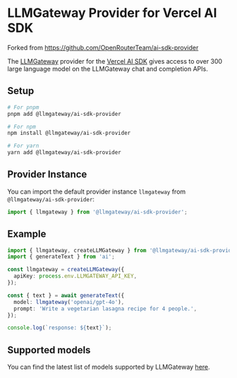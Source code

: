 # LLMGateway Provider for Vercel AI SDK

Forked from https://github.com/OpenRouterTeam/ai-sdk-provider

The [LLMGateway](https://llmgateway.io/) provider for the [Vercel AI SDK](https://sdk.vercel.ai/docs) gives access to over 300 large language model on the LLMGateway chat and completion APIs.

## Setup

```bash
# For pnpm
pnpm add @llmgateway/ai-sdk-provider

# For npm
npm install @llmgateway/ai-sdk-provider

# For yarn
yarn add @llmgateway/ai-sdk-provider
```

## Provider Instance

You can import the default provider instance `llmgateway` from `@llmgateway/ai-sdk-provider`:

```ts
import { llmgateway } from '@llmgateway/ai-sdk-provider';
```

## Example

```ts
import { llmgateway, createLLMGateway } from '@llmgateway/ai-sdk-provider';
import { generateText } from 'ai';

const llmgateway = createLLMGateway({
  apiKey: process.env.LLMGATEWAY_API_KEY,
});

const { text } = await generateText({
  model: llmgateway('openai/gpt-4o'),
  prompt: 'Write a vegetarian lasagna recipe for 4 people.',
});

console.log(`response: ${text}`);
```

## Supported models

You can find the latest list of models supported by LLMGateway [here](https://llmgateway.io/models).
